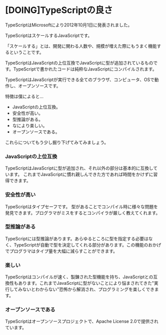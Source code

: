 # \[DOING\]TypeScriptの良さ

TypeScriptはMicrosoftにより2012年10月1日に発表されました。

TypeScriptはスケールするJavaScriptです。

「スケールする」とは、開発に関わる人数や、規模が増えた際にもうまく機能するということです。

TypeScriptはJavaScriptの上位互換でJavaScriptに型が追加されているものです。TypeScriptで書かれたコードは純粋なJavaScriptにコンパイルされます。

TypeScriptはJavaScriptが実行できる全てのブラウザ、コンピュータ、OSで動作し、オープンソースです。

特徴は僕によると…

* JavaScriptの上位互換。
* 安全性が高い。
* 型推論がある。
* なにより楽しい。
* オープンソースである。

これらについてもう少し掘り下げてみてみましょう。

### JavaScriptの上位互換

TypeScriptはJavaScriptに型が追加され、それ以外の部分は基本的に互換しています。 これまでJavaScriptに慣れ親しんできた方であれば時間をかけずに習得できます。

### 安全性が高い

TypeScriptはタイプセーフです。 型があることでコンパイル時に様々な問題を発見できます。プログラマがミスをするとコンパイラが厳しく教えてくれます。

### 型推論がある

TypeScriptには型推論があります。あらゆるところに型を指定する必要はなく、TypeScriptが自動で型を決定してくれる部分があります。この機能のおかげでプログラマはタイプ量を大幅に減らすことができます。

### 楽しい

TypeScriptはコンパイルが速く、製錬された型機能を持ち、JavaScriptとの互換性もあります。これまでJavaScriptに型がないことにより悩まされてきた"実行してみないとわからない"恐怖から解消され、プログラミングを楽しくできます。

### オープンソースである

TypeScriptはオープンソースプロジェクトで、Apache License 2.0で提供されています。

